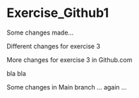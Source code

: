 # Exercise_Github1

Some changes made...

Different changes for exercise 3

More changes for exercise 3 in Github.com

bla bla



Some changes in Main branch ... again ...